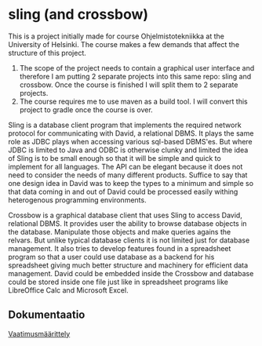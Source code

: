 # sling (and crossbow)

This is a project initially made for course Ohjelmistotekniikka at the University of Helsinki. The course makes a few demands that affect the structure of this project.
1. The scope of the project needs to contain a graphical user interface and therefore I am putting 2 separate projects into this same repo: sling and crossbow. Once the course is finished I will split them to 2 separate projects.
2. The course requires me to use maven as a build tool. I will convert this project to gradle once the course is over.

Sling is a database client program that implements the required network protocol for communicating with David, a relational DBMS. It plays the same role as JDBC plays when accessing various sql-based DBMS'es. But where JDBC is limited to Java and ODBC is otherwise clunky and limited the idea of Sling is to be small enough so that it will be simple and quick to implement for all languages. The API can be elegant because it does not need to consider the needs of many different products. Suffice to say that one design idea in David was to keep the types to a minimum and simple so that data coming in and out of David could be processed easily withing heterogenous programming environments.

Crossbow is a graphical database client that uses Sling to access David, relational DBMS. It provides user the ability to browse database objects in the database. Manipulate those objects and make queries agains the relvars. But unlike typical database clients it is not limited just for database management. It also tries to develop features found in a spreadsheet program so that a user could use database as a backend for his spreadsheet giving much better structure and machinery for efficient data management. David could be embedded inside the Crossbow and database could be stored inside one file just like in spreadsheet programs like LibreOffice Calc and Microsoft Excel.

## Dokumentaatio

[Vaatimusmäärittely](https://github.com/rojares/sling/blob/master/dokumentaatio/Vaatimusmaarittely.md)
